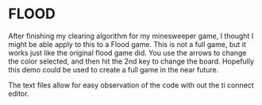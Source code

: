 # FLOOD

After finishing my clearing algorithm for my minesweeper game, I thought I might be able apply to this to a Flood game. This is not a full game, but it works just like the original flood game did. You use the arrows to change the color selected, and then hit the 2nd key to change the board. Hopefully this demo could be used to create a full game in the near future.

The text files allow for easy observation of the code with out the ti connect editor.
